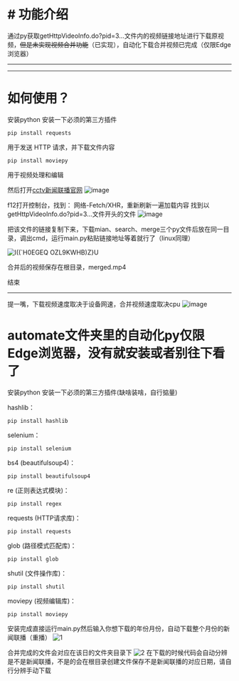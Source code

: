 
# # 功能介绍
通过py获取getHttpVideoInfo.do?pid=3...文件内的视频链接地址进行下载原视频，~~但是未实现视频合并功能~~（已实现），自动化下载合并视频已完成（仅限Edge浏览器）

------------

------------


#  如何使用？
安装python
安装一下必须的第三方插件


```shell
pip install requests

```
用于发送 HTTP 请求，并下载文件内容


```shell
pip install moviepy

```
用于视频处理和编辑


然后打开[cctv新闻联播官网](https://tv.cctv.com/lm/xwlb/?spm=C94212.P4YnMod9m2uD.EfOoEZcMXuiv.1 "cctv新闻联播官网")
![image](https://github.com/mcmtYu/cctv_news_download/assets/68932312/6428796a-3dc7-46b9-a222-01eb89bda9f3)


f12打开控制台，找到：
网络-Fetch/XHR，重新刷新一遍加载内容
找到以getHttpVideoInfo.do?pid=3...文件开头的文件
![image](https://github.com/mcmtYu/cctv_news_download/assets/68932312/06721f53-2005-4637-bea5-86fe3df17c72)


把该文件的链接复制下来，下载mian、search、merge三个py文件后放在同一目录，调出cmd，运行main.py粘贴链接地址等着就行了（linux同理）

![I((`H0EGEQ OZL9KWHB)Z}U](https://github.com/AsisYu/cctv_news_download/assets/68932312/51e376a2-16ef-498e-9ec9-30cb3e604498)


合并后的视频保存在根目录，merged.mp4

结束

------------

提一嘴，下载视频速度取决于设备网速，合并视频速度取决cpu
![image](https://github.com/mcmtYu/cctv_news_download/assets/68932312/f7f10ccd-50ee-4854-ba0f-e246e2a3a9d5)


#  automate文件夹里的自动化py仅限Edge浏览器，没有就安装或者别往下看了

安装python
安装一下必须的第三方插件(缺啥装啥，自行掂量)

hashlib：
```shell
pip install hashlib

```

selenium：
```shell
pip install selenium

```

bs4 (beautifulsoup4)：
```shell
pip install beautifulsoup4

```

re (正则表达式模块)：
```shell
pip install regex

```

requests (HTTP请求库)：
```shell
pip install requests

```

glob (路径模式匹配库)：
```shell
pip install glob

```

shutil (文件操作库)：
```shell
pip install shutil

```

moviepy (视频编辑库)：
```shell
pip install moviepy

```
安装完成直接运行main.py然后输入你想下载的年份月份，自动下载整个月份的新闻联播（重播）
![1](https://github.com/AsisYu/cctv_news_download/assets/68932312/0a5964db-47ec-4377-b699-934bbccc59e2)

合并完成的文件会对应在该日的文件夹目录下
![2](https://github.com/AsisYu/cctv_news_download/assets/68932312/88a1273e-1e7d-4d92-8d30-e0a34ab72a48)
在下载的时候代码会自动分辨是不是新闻联播，不是的会在根目录创建文件保存不是新闻联播的对应日期，请自行分辨手动下载

